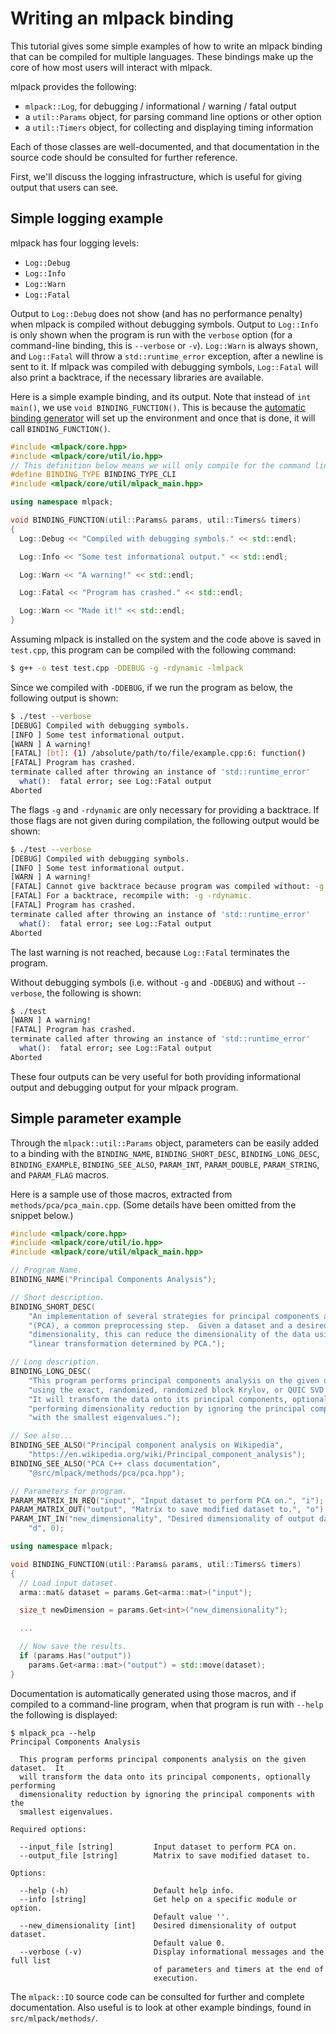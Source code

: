 # Writing an mlpack binding

This tutorial gives some simple examples of how to write an mlpack binding that
can be compiled for multiple languages.  These bindings make up the core of how
most users will interact with mlpack.

mlpack provides the following:

 - `mlpack::Log`, for debugging / informational / warning / fatal output
 - a `util::Params` object, for parsing command line options or other option
 - a `util::Timers` object, for collecting and displaying timing information

Each of those classes are well-documented, and that documentation in the source
code should be consulted for further reference.

First, we'll discuss the logging infrastructure, which is useful for giving
output that users can see.

## Simple logging example

mlpack has four logging levels:

 - `Log::Debug`
 - `Log::Info`
 - `Log::Warn`
 - `Log::Fatal`

Output to `Log::Debug` does not show (and has no performance penalty) when
mlpack is compiled without debugging symbols.  Output to `Log::Info` is only
shown when the program is run with the `verbose` option (for a command-line
binding, this is `--verbose` or `-v`).  `Log::Warn` is always shown, and
`Log::Fatal` will throw a `std::runtime_error` exception, after a newline is
sent to it. If mlpack was compiled with debugging symbols, `Log::Fatal` will
also print a backtrace, if the necessary libraries are available.

Here is a simple example binding, and its output.  Note that instead of
`int main()`, we use `void BINDING_FUNCTION()`.  This is because the
[automatic binding generator](bindings.md) will set up the environment and
once that is done, it will call `BINDING_FUNCTION()`.

```c++
#include <mlpack/core.hpp>
#include <mlpack/core/util/io.hpp>
// This definition below means we will only compile for the command line.
#define BINDING_TYPE BINDING_TYPE_CLI
#include <mlpack/core/util/mlpack_main.hpp>

using namespace mlpack;

void BINDING_FUNCTION(util::Params& params, util::Timers& timers)
{
  Log::Debug << "Compiled with debugging symbols." << std::endl;

  Log::Info << "Some test informational output." << std::endl;

  Log::Warn << "A warning!" << std::endl;

  Log::Fatal << "Program has crashed." << std::endl;

  Log::Warn << "Made it!" << std::endl;
}
```

Assuming mlpack is installed on the system and the code above is saved in
`test.cpp`, this program can be compiled with the following command:

```sh
$ g++ -o test test.cpp -DDEBUG -g -rdynamic -lmlpack
```

Since we compiled with `-DDEBUG`, if we run the program as below, the following
output is shown:

```sh
$ ./test --verbose
[DEBUG] Compiled with debugging symbols.
[INFO ] Some test informational output.
[WARN ] A warning!
[FATAL] [bt]: (1) /absolute/path/to/file/example.cpp:6: function()
[FATAL] Program has crashed.
terminate called after throwing an instance of 'std::runtime_error'
  what():  fatal error; see Log::Fatal output
Aborted
```

The flags `-g` and `-rdynamic` are only necessary for providing a backtrace.
If those flags are not given during compilation, the following output would be
shown:

```sh
$ ./test --verbose
[DEBUG] Compiled with debugging symbols.
[INFO ] Some test informational output.
[WARN ] A warning!
[FATAL] Cannot give backtrace because program was compiled without: -g -rdynamic
[FATAL] For a backtrace, recompile with: -g -rdynamic.
[FATAL] Program has crashed.
terminate called after throwing an instance of 'std::runtime_error'
  what():  fatal error; see Log::Fatal output
Aborted
```

The last warning is not reached, because `Log::Fatal` terminates the program.

Without debugging symbols (i.e. without `-g` and `-DDEBUG`) and without
`--verbose`, the following is shown:

```sh
$ ./test
[WARN ] A warning!
[FATAL] Program has crashed.
terminate called after throwing an instance of 'std::runtime_error'
  what():  fatal error; see Log::Fatal output
Aborted
```

These four outputs can be very useful for both providing informational output
and debugging output for your mlpack program.

## Simple parameter example

Through the `mlpack::util::Params` object, parameters can be easily added to a
binding with the `BINDING_NAME`, `BINDING_SHORT_DESC`, `BINDING_LONG_DESC`,
`BINDING_EXAMPLE`, `BINDING_SEE_ALSO`, `PARAM_INT`, `PARAM_DOUBLE`,
`PARAM_STRING`, and `PARAM_FLAG` macros.

Here is a sample use of those macros, extracted from `methods/pca/pca_main.cpp`.
(Some details have been omitted from the snippet below.)

```c++
#include <mlpack/core.hpp>
#include <mlpack/core/util/io.hpp>
#include <mlpack/core/util/mlpack_main.hpp>

// Program Name.
BINDING_NAME("Principal Components Analysis");

// Short description.
BINDING_SHORT_DESC(
    "An implementation of several strategies for principal components analysis "
    "(PCA), a common preprocessing step.  Given a dataset and a desired new "
    "dimensionality, this can reduce the dimensionality of the data using the "
    "linear transformation determined by PCA.");

// Long description.
BINDING_LONG_DESC(
    "This program performs principal components analysis on the given dataset "
    "using the exact, randomized, randomized block Krylov, or QUIC SVD method. "
    "It will transform the data onto its principal components, optionally "
    "performing dimensionality reduction by ignoring the principal components "
    "with the smallest eigenvalues.");

// See also...
BINDING_SEE_ALSO("Principal component analysis on Wikipedia",
    "https://en.wikipedia.org/wiki/Principal_component_analysis");
BINDING_SEE_ALSO("PCA C++ class documentation",
    "@src/mlpack/methods/pca/pca.hpp");

// Parameters for program.
PARAM_MATRIX_IN_REQ("input", "Input dataset to perform PCA on.", "i");
PARAM_MATRIX_OUT("output", "Matrix to save modified dataset to.", "o");
PARAM_INT_IN("new_dimensionality", "Desired dimensionality of output dataset.",
    "d", 0);

using namespace mlpack;

void BINDING_FUNCTION(util::Params& params, util::Timers& timers)
{
  // Load input dataset.
  arma::mat& dataset = params.Get<arma::mat>("input");

  size_t newDimension = params.Get<int>("new_dimensionality");

  ...

  // Now save the results.
  if (params.Has("output"))
    params.Get<arma::mat>("output") = std::move(dataset);
}
```

Documentation is automatically generated using those macros, and if compiled to
a command-line program, when that program is run with `--help` the following is
displayed:

```
$ mlpack_pca --help
Principal Components Analysis

  This program performs principal components analysis on the given dataset.  It
  will transform the data onto its principal components, optionally performing
  dimensionality reduction by ignoring the principal components with the
  smallest eigenvalues.

Required options:

  --input_file [string]         Input dataset to perform PCA on.
  --output_file [string]        Matrix to save modified dataset to.

Options:

  --help (-h)                   Default help info.
  --info [string]               Get help on a specific module or option.
                                Default value ''.
  --new_dimensionality [int]    Desired dimensionality of output dataset.
                                Default value 0.
  --verbose (-v)                Display informational messages and the full list
                                of parameters and timers at the end of
                                execution.
```

The `mlpack::IO` source code can be consulted for further and complete
documentation.  Also useful is to look at other example bindings, found in
`src/mlpack/methods/`.

